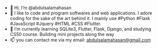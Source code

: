 - 👋 Hi, I’m @abdulsalamahasan
- 👀 I like to code and program softwares and web applications.
  I adore coding for the sake of the art behind it.
  I mainly use #Python #Flask #JavaScript #Jquery #HTML
  #CSS #Flutter.
- 🌱 I’m currently learning SQLite3, Flutter, Flask, Django, and studying CS50 course. Building mini projects along the way
- 📫 you can contact me via my email: abdulsalamahasan@gmail.com 
<!---
abdulsalamahasan/abdulsalamahasan is a ✨ special ✨ repository because its `README.md` (this file) appears on your GitHub profile.
You can click the Preview link to take a look at your changes.
--->
